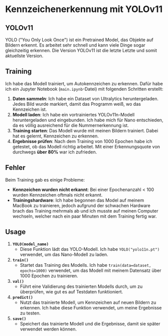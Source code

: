 # Kennzeichenerkennung mit YOLOv11
## YOLOv11
YOLO ("You Only Look Once") ist ein Pretrained Model, das Objekte auf Bildern erkennt. Es arbeitet sehr schnell und kann viele Dinge sogar gleichzeitig erkennen. Die Version YOLOv11 ist die letzte Letzte und somit aktuellste Version.
## Training
Ich habe das Modell trainiert, um Autokennzeichen zu erkennen. Dafür habe ich ein Jupyter Notebook (`main.ipynb`-Datei) mit folgenden Schritten erstellt:
1. **Daten sammeln**: Ich habe ein Dataset von Ultralytics heruntergeladen. Jedes Bild wurde markiert, damit das Programm weiß, wo das Kennzeichen ist.
2. **Modell laden**: Ich habe ein vortrainiertes YOLOv11n-Modell heruntergeladen und eingebunden. Ich habe mich für Nano entschieden, da es völlig ausreichend für die Nummernerkennung ist.
3. **Training starten**: Das Modell wurde mit meinen Bildern trainiert. Dabei hat es gelernt, Kennzeichen zu erkennen.
4. **Ergebnisse prüfen**: Nach dem Training von 1000 Epochen habe ich getestet, ob das Modell richtig arbeitet. Mit einer Erkennungsquote von durchwegs **über 80%** war ich zufrieden.
## Fehler
Beim Training gab es einige Probleme:
- **Kennzeichen wurden nicht erkannt**: Bei einer Epochenanzahl < 100 wurden Kennzeichen oftmals nicht erkannt.
- **Trainingshardware**: Ich habe begonnen das Model auf meinem MacBook zu trainieren, jedoch aufgrund der schwachen Hardware brach das Training mehrmals ab und ich musste auf meinen Computer wechseln, welcher nach ein paar Minuten mit dem Training fertig war.
## Usage
1. **`YOLO(model_name)`**
    - Diese Funktion lädt das YOLO-Modell. Ich habe `YOLO("yolo11n.pt")` verwendet, um das Nano-Modell zu laden.
2. **`train()`**
    - Startet das Training des Modells. Ich habe `train(data=dataset, epochs=1000)` verwendet, um das Modell mit meinem Datensatz über 1000 Epochen zu trainieren.
3. **`val()`**
    - Führt eine Validierung des trainierten Modells durch, um zu überprüfen, wie gut es auf Testdaten funktioniert.
4. **`predict()`**
    - Nutzt das trainierte Modell, um Kennzeichen auf neuen Bildern zu erkennen. Ich habe diese Funktion verwendet, um meine Ergebnisse zu testen.
5. **`save()`**
    - Speichert das trainierte Modell und die Ergebnisse, damit sie später verwendet werden können.